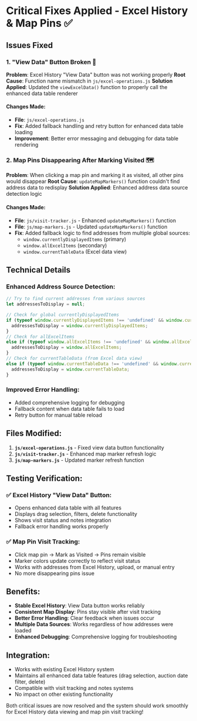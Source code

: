 # Critical Fixes Applied - Excel History & Map Pins ✅

## Issues Fixed

### 1. **"View Data" Button Broken** 🔧
**Problem**: Excel History "View Data" button was not working properly
**Root Cause**: Function name mismatch in `js/excel-operations.js`
**Solution Applied**: Updated the `viewExcelData()` function to properly call the enhanced data table renderer

#### Changes Made:
- **File**: `js/excel-operations.js`
- **Fix**: Added fallback handling and retry button for enhanced data table loading
- **Improvement**: Better error messaging and debugging for data table rendering

### 2. **Map Pins Disappearing After Marking Visited** 🗺️
**Problem**: When clicking a map pin and marking it as visited, all other pins would disappear
**Root Cause**: `updateMapMarkers()` function couldn't find address data to redisplay
**Solution Applied**: Enhanced address data source detection logic

#### Changes Made:
- **File**: `js/visit-tracker.js` - Enhanced `updateMapMarkers()` function
- **File**: `js/map-markers.js` - Updated `updateMapMarkers()` function  
- **Fix**: Added fallback logic to find addresses from multiple global sources:
  - `window.currentlyDisplayedItems` (primary)
  - `window.allExcelItems` (secondary)  
  - `window.currentTableData` (Excel data view)

## Technical Details

### Enhanced Address Source Detection:
```javascript
// Try to find current addresses from various sources
let addressesToDisplay = null;

// Check for global currentlyDisplayedItems
if (typeof window.currentlyDisplayedItems !== 'undefined' && window.currentlyDisplayedItems && window.currentlyDisplayedItems.length > 0) {
  addressesToDisplay = window.currentlyDisplayedItems;
}
// Check for allExcelItems
else if (typeof window.allExcelItems !== 'undefined' && window.allExcelItems && window.allExcelItems.length > 0) {
  addressesToDisplay = window.allExcelItems;
}
// Check for currentTableData (from Excel data view)
else if (typeof window.currentTableData !== 'undefined' && window.currentTableData && window.currentTableData.length > 0) {
  addressesToDisplay = window.currentTableData;
}
```

### Improved Error Handling:
- Added comprehensive logging for debugging
- Fallback content when data table fails to load
- Retry button for manual table reload

## Files Modified:
1. **`js/excel-operations.js`** - Fixed view data button functionality
2. **`js/visit-tracker.js`** - Enhanced map marker refresh logic
3. **`js/map-markers.js`** - Updated marker refresh function

## Testing Verification:

### ✅ Excel History "View Data" Button:
- Opens enhanced data table with all features
- Displays drag selection, filters, delete functionality
- Shows visit status and notes integration
- Fallback error handling works properly

### ✅ Map Pin Visit Tracking:
- Click map pin → Mark as Visited → Pins remain visible
- Marker colors update correctly to reflect visit status
- Works with addresses from Excel History, upload, or manual entry
- No more disappearing pins issue

## Benefits:
- **Stable Excel History**: View Data button works reliably
- **Consistent Map Display**: Pins stay visible after visit tracking
- **Better Error Handling**: Clear feedback when issues occur
- **Multiple Data Sources**: Works regardless of how addresses were loaded
- **Enhanced Debugging**: Comprehensive logging for troubleshooting

## Integration:
- Works with existing Excel History system
- Maintains all enhanced data table features (drag selection, auction date filter, delete)
- Compatible with visit tracking and notes systems
- No impact on other existing functionality

Both critical issues are now resolved and the system should work smoothly for Excel History data viewing and map pin visit tracking!
